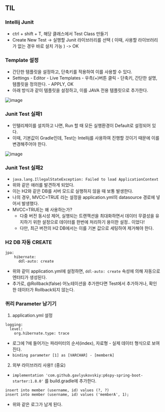 
## TIL

### Intellij Junit
- ctrl + shift + T, 해당 클래스에서 Test Class 만들기
- Create New Test -> 실행할 Junit 라이브러리를 선택 ( 이때, 사용할 라이브러리가 없는 경우 바로 설치 가능 ) -> OK 

### Template 설정
- 간단한 템플릿을 설정하고, 단축키를 적용하여 이를 사용할 수 있다.
- Settings - Editor - Live Templates - 우측(+)버튼 클릭 - 단축키, 간단한 설명, 템플릿을 정의한다. - APPLY, OK
- 아래 방식과 같이 템플릿을 설정하고, 이를 JAVA 전용 템플릿으로 추가한다.

![image](https://user-images.githubusercontent.com/24373728/176902865-c381b4e9-193d-47cf-a9d4-d65ff563fb77.png)

### Junit Test 실패1
- 인텔리제이를 설치하고 나면, Run 할 때 모든 실행환경이 Default로 설정되어 있다.
- 이때, 기본값이 Gradle인데, Test는 Intellij를 사용하여 진행할 것이기 때문에 이를 변경해주어야 한다. 

![image](https://user-images.githubusercontent.com/24373728/176902125-a4fec623-5fe1-461e-8b59-3a7f9b2a70a8.png)


### Junit Test 실패2
- `java.lang.IllegalStateException: Failed to load ApplicationContext`
- 위와 같은 애러를 발견하게 되었다. 
- 이는 H2와 같은 DB를 서버 모드로 실행하지 않을 때 보통 발생한다.
- 나의 경우, MVCC=TRUE 라는 설정을 application.yml의 datasource 경로에 넣어서 발생했다.
- MVCC=TRUE는 왜 사용하는가?
  - 다중 버전 동시성 제어, 실행되는 트랜잭션을 최대화하면서 데이터 무결성을 유지하기 위한 설정으로 데이터를 한번에 처리하기 용이한 설정.. 이었다!
  - 다만, 최근 버전의 H2 DB에서는 이를 기본 값으로 세팅하여 제거해야 한다.

### H2 DB 자동 CREATE
```Yarn
jpa:
    hibernate:
      ddl-auto: create
```
- 위와 같이 application.yml에 설정하면, `ddl-auto: create` 속성에 의해 자동으로 엔터티가 생성된다. 
- 추가로, @Rollback(false) 어노테이션을 추가한다면 Test에서 추가하거나, 확인한 데이터가 Rollback되지 않는다.

### 퀴리 Parameter 남기기
1. application.yml 설정
```
logging:
  level:
    org.hibernate.type: trace
```
- 로그에 ?에 들어가는 파라미터의 순서(index), 자료형 - 실제 데이터 형식으로 보여진다.
- `binding parameter [1] as [VARCHAR] - [memberA]`

2. 외부 라이브러리 사용!! (중요)
- `implementation 'com.github.gavlyukovskiy:p6spy-spring-boot-starter:1.8.0'` 를 build.gradle에 추가한다.
```
insert into member (username, id) values (?, ?)
insert into member (username, id) values ('memberA', 1);
```
- 위와 같은 로그가 남게 된다.


